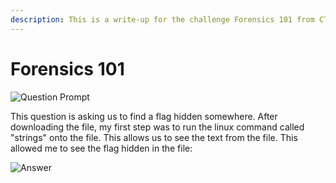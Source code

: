 ```yaml
---
description: This is a write-up for the challenge Forensics 101 from CTFlearn
---
```


# Forensics 101

![Question Prompt](../../.gitbook/assets/forensics-1.png)

This question is asking us to find a flag hidden somewhere. After downloading the file, my first step was to run the linux command called "strings" onto the file. This allows us to see the text from the file. This allowed me to see the flag hidden in the file:

![Answer](../../.gitbook/assets/forensics-2.png)

